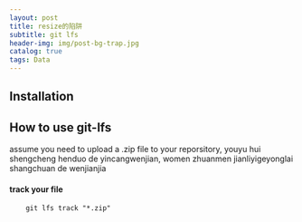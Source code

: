 ```yaml
---
layout: post
title: resize的陷阱
subtitle: git lfs
header-img: img/post-bg-trap.jpg 
catalog: true
tags: Data
---
```




## Installation





## How to use git-lfs

assume you need to upload a .zip file to your reporsitory, youyu hui shengcheng henduo de yincangwenjian, women zhuanmen jianliyigeyonglai shangchuan de wenjianjia

#### track your file

```
    git lfs track "*.zip"
```


